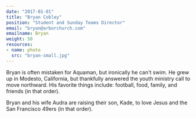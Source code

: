 ```yaml
---
date: "2017-01-01"
title: "Bryan Cobley"
position: "Student and Sunday Teams Director"
email: "bryan@arborchurch.com"
emailname: Bryan
weight: 50
resources:
- name: photo
  src: "bryan-small.jpg"
---
```


Bryan is often mistaken for Aquaman, but ironically he can't swim. He grew up in Modesto, California, but thankfully answered the youth ministry call to move northward. His favorite things include: football, food, family, and friends (in that order). 

Bryan and his wife Audra are raising their son, Kade, to love Jesus and the San Francisco 49ers (in that order).   

